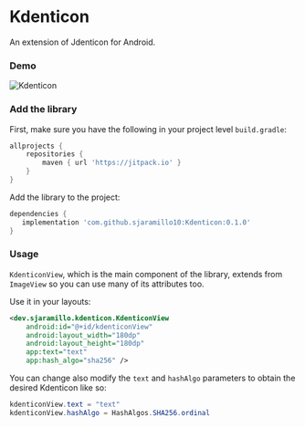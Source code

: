 # Kdenticon
An extension of Jdenticon for Android.

### Demo

![Kdenticon](https://i.postimg.cc/GpBXv37H/image.png)

### Add the library

First, make sure you have the following in your project level `build.gradle`:

```groovy
allprojects {
    repositories {
        maven { url 'https://jitpack.io' }
    }
}
```

Add the library to the project:

```groovy
dependencies {
   implementation 'com.github.sjaramillo10:Kdenticon:0.1.0'
}
```

### Usage

`KdenticonView`, which is the main component of the library, extends from `ImageView` so you can use many of its attributes too.

Use it in your layouts:

```xml
<dev.sjaramillo.kdenticon.KdenticonView
    android:id="@+id/kdenticonView"
    android:layout_width="180dp"
    android:layout_height="180dp"
    app:text="text"
    app:hash_algo="sha256" />
```

You can change also modify the `text` and `hashAlgo` parameters to obtain the desired Kdenticon like so:

```java
kdenticonView.text = "text"
kdenticonView.hashAlgo = HashAlgos.SHA256.ordinal
```
